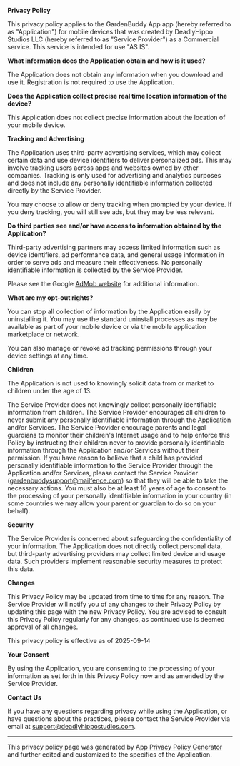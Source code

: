**Privacy Policy**

This privacy policy applies to the GardenBuddy App app (hereby referred to as "Application") for mobile devices that was created by DeadlyHippo Studios LLC (hereby referred to as "Service Provider") as a Commercial service. This service is intended for use "AS IS".

**What information does the Application obtain and how is it used?**

The Application does not obtain any information when you download and use it. Registration is not required to use the Application.

**Does the Application collect precise real time location information of the device?**

This Application does not collect precise information about the location of your mobile device.

**Tracking and Advertising**

The Application uses third-party advertising services, which may collect certain data and use device identifiers to deliver personalized ads. This may involve tracking users across apps and websites owned by other companies. Tracking is only used for advertising and analytics purposes and does not include any personally identifiable information collected directly by the Service Provider.

You may choose to allow or deny tracking when prompted by your device. If you deny tracking, you will still see ads, but they may be less relevant.

**Do third parties see and/or have access to information obtained by the Application?**

Third-party advertising partners may access limited information such as device identifiers, ad performance data, and general usage information in order to serve ads and measure their effectiveness. No personally identifiable information is collected by the Service Provider.

Please see the Google [AdMob website](https://developers.google.com/admob/ios/privacy/data-disclosure) for additional information.

**What are my opt-out rights?**

You can stop all collection of information by the Application easily by uninstalling it. You may use the standard uninstall processes as may be available as part of your mobile device or via the mobile application marketplace or network.

You can also manage or revoke ad tracking permissions through your device settings at any time.

**Children**

The Application is not used to knowingly solicit data from or market to children under the age of 13.

The Service Provider does not knowingly collect personally identifiable information from children. The Service Provider encourages all children to never submit any personally identifiable information through the Application and/or Services. The Service Provider encourage parents and legal guardians to monitor their children's Internet usage and to help enforce this Policy by instructing their children never to provide personally identifiable information through the Application and/or Services without their permission. If you have reason to believe that a child has provided personally identifiable information to the Service Provider through the Application and/or Services, please contact the Service Provider (gardenbuddysupport@mailfence.com) so that they will be able to take the necessary actions. You must also be at least 16 years of age to consent to the processing of your personally identifiable information in your country (in some countries we may allow your parent or guardian to do so on your behalf).

**Security**

The Service Provider is concerned about safeguarding the confidentiality of your information. The Application does not directly collect personal data, but third-party advertising providers may collect limited device and usage data. Such providers implement reasonable security measures to protect this data.

**Changes**

This Privacy Policy may be updated from time to time for any reason. The Service Provider will notify you of any changes to their Privacy Policy by updating this page with the new Privacy Policy. You are advised to consult this Privacy Policy regularly for any changes, as continued use is deemed approval of all changes.

This privacy policy is effective as of 2025-09-14

**Your Consent**

By using the Application, you are consenting to the processing of your information as set forth in this Privacy Policy now and as amended by the Service Provider.

**Contact Us**

If you have any questions regarding privacy while using the Application, or have questions about the practices, please contact the Service Provider via email at support@deadlyhippostudios.com.

* * *

This privacy policy page was generated by [App Privacy Policy Generator](https://app-privacy-policy-generator.nisrulz.com/) and further edited and customized to the specifics of the Application.
